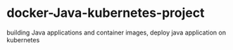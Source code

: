 # docker-Java-kubernetes-project
building Java applications and container images, deploy java application on kubernetes
